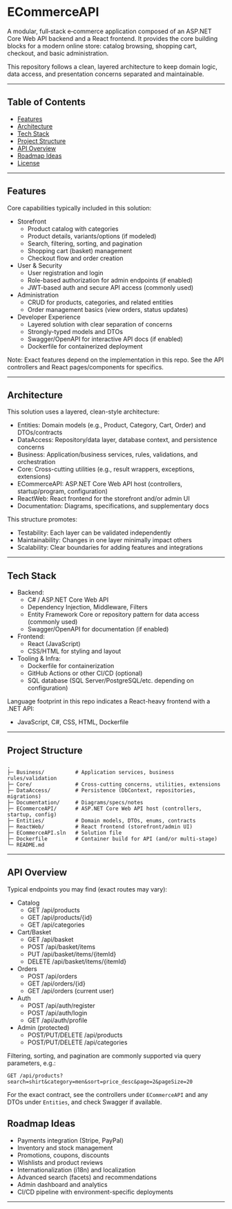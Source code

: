 # ECommerceAPI

A modular, full‑stack e‑commerce application composed of an ASP.NET Core Web API backend and a React frontend. It provides the core building blocks for a modern online store: catalog browsing, shopping cart, checkout, and basic administration.

This repository follows a clean, layered architecture to keep domain logic, data access, and presentation concerns separated and maintainable.

---

## Table of Contents
- [Features](#features)
- [Architecture](#architecture)
- [Tech Stack](#tech-stack)
- [Project Structure](#project-structure)
- [API Overview](#api-overview)
- [Roadmap Ideas](#roadmap-ideas)
- [License](#license)

---

## Features

Core capabilities typically included in this solution:

- Storefront
  - Product catalog with categories
  - Product details, variants/options (if modeled)
  - Search, filtering, sorting, and pagination
  - Shopping cart (basket) management
  - Checkout flow and order creation
- User & Security
  - User registration and login
  - Role-based authorization for admin endpoints (if enabled)
  - JWT-based auth and secure API access (commonly used)
- Administration
  - CRUD for products, categories, and related entities
  - Order management basics (view orders, status updates)
- Developer Experience
  - Layered solution with clear separation of concerns
  - Strongly-typed models and DTOs
  - Swagger/OpenAPI for interactive API docs (if enabled)
  - Dockerfile for containerized deployment

Note: Exact features depend on the implementation in this repo. See the API controllers and React pages/components for specifics.

---

## Architecture

This solution uses a layered, clean-style architecture:

- Entities: Domain models (e.g., Product, Category, Cart, Order) and DTOs/contracts
- DataAccess: Repository/data layer, database context, and persistence concerns
- Business: Application/business services, rules, validations, and orchestration
- Core: Cross-cutting utilities (e.g., result wrappers, exceptions, extensions)
- ECommerceAPI: ASP.NET Core Web API host (controllers, startup/program, configuration)
- ReactWeb: React frontend for the storefront and/or admin UI
- Documentation: Diagrams, specifications, and supplementary docs

This structure promotes:
- Testability: Each layer can be validated independently
- Maintainability: Changes in one layer minimally impact others
- Scalability: Clear boundaries for adding features and integrations

---

## Tech Stack

- Backend:
  - C# / ASP.NET Core Web API
  - Dependency Injection, Middleware, Filters
  - Entity Framework Core or repository pattern for data access (commonly used)
  - Swagger/OpenAPI for documentation (if enabled)
- Frontend:
  - React (JavaScript)
  - CSS/HTML for styling and layout
- Tooling & Infra:
  - Dockerfile for containerization
  - GitHub Actions or other CI/CD (optional)
  - SQL database (SQL Server/PostgreSQL/etc. depending on configuration)

Language footprint in this repo indicates a React-heavy frontend with a .NET API:
- JavaScript, C#, CSS, HTML, Dockerfile

---

## Project Structure

```
.
├─ Business/          # Application services, business rules/validation
├─ Core/              # Cross-cutting concerns, utilities, extensions
├─ DataAccess/        # Persistence (DbContext, repositories, migrations)
├─ Documentation/     # Diagrams/specs/notes
├─ ECommerceAPI/      # ASP.NET Core Web API host (controllers, startup, config)
├─ Entities/          # Domain models, DTOs, enums, contracts
├─ ReactWeb/          # React frontend (storefront/admin UI)
├─ ECommerceAPI.sln   # Solution file
├─ Dockerfile         # Container build for API (and/or multi-stage)
└─ README.md
```

---

## API Overview

Typical endpoints you may find (exact routes may vary):

- Catalog
  - GET /api/products
  - GET /api/products/{id}
  - GET /api/categories
- Cart/Basket
  - GET /api/basket
  - POST /api/basket/items
  - PUT /api/basket/items/{itemId}
  - DELETE /api/basket/items/{itemId}
- Orders
  - POST /api/orders
  - GET /api/orders/{id}
  - GET /api/orders (current user)
- Auth
  - POST /api/auth/register
  - POST /api/auth/login
  - GET /api/auth/profile
- Admin (protected)
  - POST/PUT/DELETE /api/products
  - POST/PUT/DELETE /api/categories

Filtering, sorting, and pagination are commonly supported via query parameters, e.g.:
```
GET /api/products?search=shirt&category=men&sort=price_desc&page=2&pageSize=20
```

For the exact contract, see the controllers under `ECommerceAPI` and any DTOs under `Entities`, and check Swagger if available.


## Roadmap Ideas

- Payments integration (Stripe, PayPal)
- Inventory and stock management
- Promotions, coupons, discounts
- Wishlists and product reviews
- Internationalization (i18n) and localization
- Advanced search (facets) and recommendations
- Admin dashboard and analytics
- CI/CD pipeline with environment-specific deployments

---


